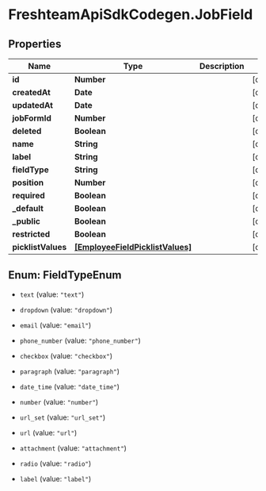 # FreshteamApiSdkCodegen.JobField

## Properties

Name | Type | Description | Notes
------------ | ------------- | ------------- | -------------
**id** | **Number** |  | [optional] 
**createdAt** | **Date** |  | [optional] 
**updatedAt** | **Date** |  | [optional] 
**jobFormId** | **Number** |  | [optional] 
**deleted** | **Boolean** |  | [optional] 
**name** | **String** |  | [optional] 
**label** | **String** |  | [optional] 
**fieldType** | **String** |  | [optional] 
**position** | **Number** |  | [optional] 
**required** | **Boolean** |  | [optional] 
**_default** | **Boolean** |  | [optional] 
**_public** | **Boolean** |  | [optional] 
**restricted** | **Boolean** |  | [optional] 
**picklistValues** | [**[EmployeeFieldPicklistValues]**](EmployeeFieldPicklistValues.md) |  | [optional] 



## Enum: FieldTypeEnum


* `text` (value: `"text"`)

* `dropdown` (value: `"dropdown"`)

* `email` (value: `"email"`)

* `phone_number` (value: `"phone_number"`)

* `checkbox` (value: `"checkbox"`)

* `paragraph` (value: `"paragraph"`)

* `date_time` (value: `"date_time"`)

* `number` (value: `"number"`)

* `url_set` (value: `"url_set"`)

* `url` (value: `"url"`)

* `attachment` (value: `"attachment"`)

* `radio` (value: `"radio"`)

* `label` (value: `"label"`)




